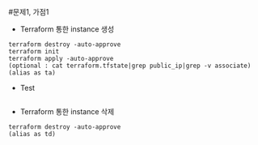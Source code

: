 #문제1, 가점1

* Terraform 통한 instance 생성
```
terraform destroy -auto-approve
terraform init
terraform apply -auto-approve
(optional : cat terraform.tfstate|grep public_ip|grep -v associate)
(alias as ta)
```

* Test
```

```

* Terraform 통한 instance 삭제
```
terraform destroy -auto-approve
(alias as td)
```
